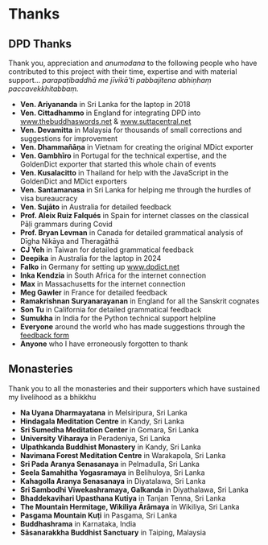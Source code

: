 # Thanks
## DPD Thanks
Thank you, appreciation and <i>anumodana</i> to the following people who have contributed to this project with their time, expertise and with material support… <i>parapaṭibaddhā me jīvikā'ti pabbajitena abhiṇhaṃ paccavekkhitabbaṃ.</i>

- **Ven. Ariyananda** in Sri Lanka for the laptop in 2018
- **Ven. Cittadhammo** in England for integrating DPD into <a href=”https://www.thebuddhaswords.net”>www.thebuddhaswords.net</a> & <a href=”https://www.suttacentral.net”>www.suttacentral.net</a>
- **Ven. Devamitta** in Malaysia for thousands of small corrections and suggestions for improvement
- **Ven. Dhammañāṇa** in Vietnam for creating the original MDict exporter
- **Ven. Gambhīro** in Portugal for the technical expertise, and the GoldenDict exporter that started this whole chain of events
- **Ven. Kusalacitto** in Thailand for help with the JavaScript in the GoldenDict and MDict exporters
- **Ven. Santamanasa** in Sri Lanka for helping me through the hurdles of visa bureaucracy
- **Ven. Sujāto** in Australia for detailed feedback
- **Prof. Aleix Ruiz Falqués** in Spain for internet classes on the classical Pāḷi grammars during Covid
- **Prof. Bryan Levman** in Canada for detailed grammatical analysis of Dīgha Nikāya and Theragāthā
- **CJ Yeh** in Taiwan for detailed grammatical feedback
- **Deepika** in Australia for the laptop in 2024
- **Falko** in Germany for setting up <a href=”www.dpdict.net”>www.dpdict.net</a>
- **Inka Kendzia** in South Africa for the internet connection
- **Max** in Massachusetts for the internet connection
- **Meg Gawler** in France for detailed feedback
- **Ramakrishnan Suryanarayanan** in England for all the Sanskrit cognates
- **Son Tu** in California for detailed grammatical feedback
- **Sumukha** in India for the Python technical support helpline 
- **Everyone** around the world who has made suggestions through the <a href=”https://docs.google.com/forms/d/e/1FAIpQLSf9boBe7k5tCwq7LdWgBHHGIPVc4ROO5yjVDo1X5LDAxkmGWQ/viewform”>feedback form</a>
- **Anyone** who I have erroneously forgotten to thank 
## Monasteries
Thank you to all the monasteries and their supporters which have sustained my livelihood as a bhikkhu

- **Na Uyana Dharmayatana** in Melsiripura, Sri Lanka
- **Hindagala Meditation Centre** in Kandy, Sri Lanka 
- **Sri Sumedha Meditation Center** in Gomara, Sri Lanka
- **University Viharaya** in Peradeniya, Sri Lanka
- **Ulpathkanda Buddhist Monastery** in Kandy, Sri Lanka
- **Navimana Forest Meditation Centre** in Warakapola, Sri Lanka
- **Sri Pada Aranya Senasanaya** in Pelmadulla, Sri Lanka
- **Seela Samahitha Yogasramaya** in Belihuloya, Sri Lanka
- **Kahagolla Aranya Senasanaya** in Diyatalawa, Sri Lanka
- **Sri Sambodhi Viwekashramaya, Galkanda** in Diyathalawa, Sri Lanka
- **Bhaddekavihari Upasthana Kutiya** in Tanjan Tenna, Sri Lanka
- **The Mountain Hermitage, Wikiliya Ārāmaya** in Wikiliya, Sri Lanka
- **Pasgama Mountain Kuṭi** in Pasgama, Sri Lanka
- **Buddhashrama** in Karnataka, India
- **Sāsanarakkha Buddhist Sanctuary** in Taiping, Malaysia
